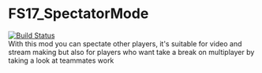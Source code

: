 # FS17_SpectatorMode
[![Build Status](https://travis-ci.org/TyKonKet/FS17_SpectatorMode.svg?branch=master)](https://travis-ci.org/TyKonKet/FS17_SpectatorMode)  
With this mod you can spectate other players, it's suitable for video and stream making but also for players who want take a break on multiplayer by taking a look at teammates work
